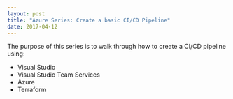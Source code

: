```yaml
---
layout: post
title: "Azure Series: Create a basic CI/CD Pipeline"
date: 2017-04-12
---
```


The purpose of this series is to walk through how to create a CI/CD pipeline using:
- Visual Studio
- Visual Studio Team Services
- Azure
- Terraform

